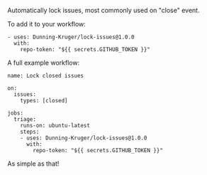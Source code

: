 Automatically lock issues, most commonly used on "close" event.

To add it to your workflow:

    - uses: Dunning-Kruger/lock-issues@1.0.0
      with:
        repo-token: "${{ secrets.GITHUB_TOKEN }}"
        
A full example workflow:

    name: Lock closed issues

    on: 
      issues:
        types: [closed]

    jobs:
      triage:
        runs-on: ubuntu-latest
        steps:
        - uses: Dunning-Kruger/lock-issues@1.0.0
          with:
            repo-token: "${{ secrets.GITHUB_TOKEN }}"
        
As simple as that!

